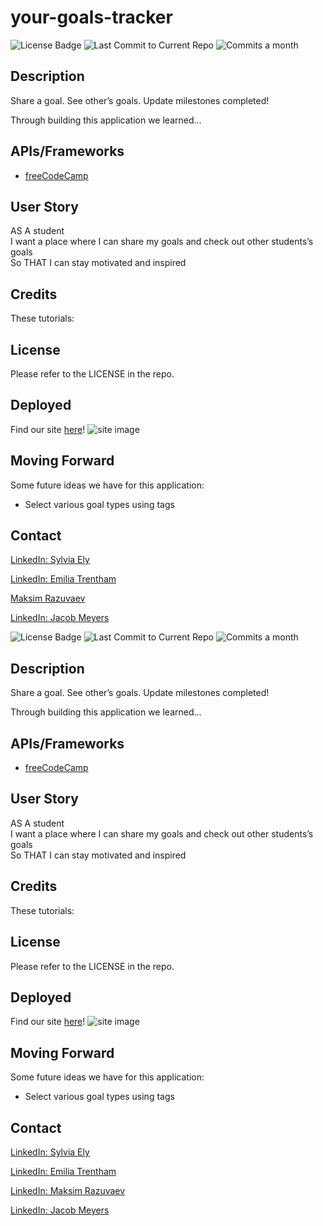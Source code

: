 # your-goals-tracker


  ![License Badge](https://img.shields.io/badge/license-MIT-brightgreen)
 ![Last Commit to Current Repo](https://img.shields.io/github/last-commit/sely1724/your-goals-tracker)
![Commits a month](https://img.shields.io/github/commit-activity/m/sely1724/your-goals-tracker)

## Description

 Share a goal. See other’s goals. Update milestones completed!

Through building this application we learned...

## APIs/Frameworks
- <a href="https://www.freecodecamp.org/" >freeCodeCamp</a>

## User Story

AS A student<br>
 I want a place where I can share my goals and check out other students’s goals 
<br>
So THAT I can stay motivated and inspired

## Credits

These tutorials:

## License

Please refer to the LICENSE in the repo.

## Deployed
Find our site [here]()!
![site image]()

## Moving Forward

Some future ideas we have for this application:
- Select various goal types using tags

## Contact

<a href="https://www.linkedin.com/in/sylviaely/" >LinkedIn: Sylvia Ely</a>

<a href="https://www.linkedin.com/in/emilia-trentham-987a59164/" >LinkedIn: Emilia Trentham</a>

<a href="https://www.linkedin.com/in/maksim-razuvaev/">Maksim Razuvaev</a>

<a href="https://www.linkedin.com/in/jmeyers6/" >LinkedIn: Jacob Meyers</a>



  ![License Badge](https://img.shields.io/badge/license-MIT-brightgreen)
 ![Last Commit to Current Repo](https://img.shields.io/github/last-commit/sely1724/your-goals-tracker)
![Commits a month](https://img.shields.io/github/commit-activity/m/sely1724/your-goals-tracker)

## Description

 Share a goal. See other’s goals. Update milestones completed!

Through building this application we learned...

## APIs/Frameworks
- <a href="https://www.freecodecamp.org/" >freeCodeCamp</a>

## User Story

AS A student<br>
 I want a place where I can share my goals and check out other students’s goals 
<br>
So THAT I can stay motivated and inspired

## Credits

These tutorials:

## License

Please refer to the LICENSE in the repo.

## Deployed
Find our site [here]()!
![site image]()

## Moving Forward

Some future ideas we have for this application:
- Select various goal types using tags

## Contact

<a href="https://www.linkedin.com/in/sylviaely/" >LinkedIn: Sylvia Ely</a>

<a href="https://www.linkedin.com/in/emilia-trentham-987a59164/" >LinkedIn: Emilia Trentham</a>

<a href="https://www.linkedin.com/in/maksim-razuvaev/">LinkedIn: Maksim Razuvaev</a>

<a href="https://www.linkedin.com/in/jmeyers6/" >LinkedIn: Jacob Meyers</a>

